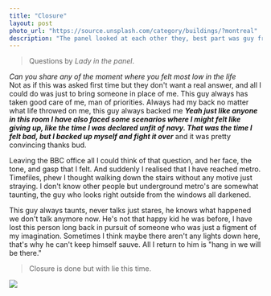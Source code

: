 ```yaml
---
title: "Closure"
layout: post
photo_url: "https://source.unsplash.com/category/buildings/?montreal"
description: "The panel looked at each other they, best part was guy from london office give asia pacific head is this guy for real look. And it was in that moment I knew it's a packed case"
---
```


> Questions by *Lady in the panel*.

*Can you share any of the moment where you felt most low in the life*<br>
Not as if this was asked first time but they don't want a real answer, and all I could do was just to bring someone in place of me. This guy always has taken good care of me, man of priorities. Always had my back no matter what life throwed on me, this guy always backed me ***Yeah just like anyone in this room I have also faced some scenarios where I might felt like giving up, like the time I was declared unfit of navy. That was the time I felt bad, but I backed up myself and fight it over*** and it was pretty convincing thanks bud.

Leaving the BBC office all I could think of that question, and her face, the tone, and gasp that I felt. And suddenly I realised that I have reached metro. Timefiles, phew I thought walking down the stairs without any motive just straying. I don't know other people but underground metro's are somewhat taunting, the guy who looks right outside from the windows all darkened. 

This guy always taunts, never talks just stares, he knows what happened we don't talk anymore now. He's not that happy kid he was before, I have lost this person long back in pursuit of someone who was just a figment of my imagination.
Sometimes I think maybe there aren't any lights down here, that's why he can't keep himself sauve. All I return to him is "hang in we will be there."<br>

>Closure is done but with lie this time.


<img src="https://source.unsplash.com/collection/1023843/tiny-people-in-a-big-world">
